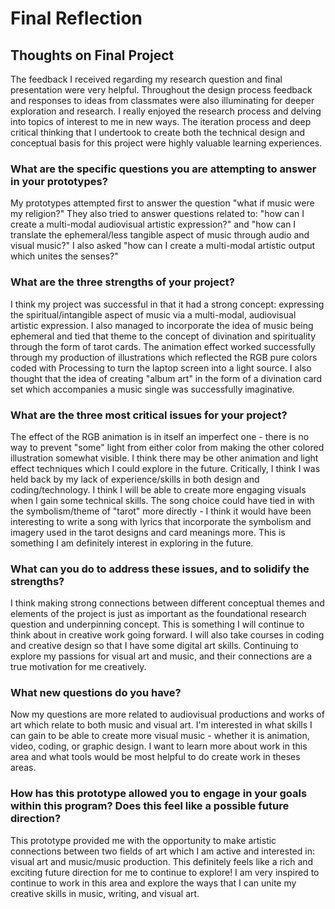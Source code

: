 # Final Reflection

## Thoughts on Final Project 


The feedback I received regarding my research question and final presentation were very helpful. Throughout the design process feedback and responses to ideas from classmates were also illuminating for deeper exploration and research. I really enjoyed the research process and delving into topics of interest to me in new ways. The iteration process and deep critical thinking that I undertook to create both the technical design and conceptual basis for this project were highly valuable learning experiences. 

### What are the specific questions you are attempting to answer in your prototypes?

My prototypes attempted first to answer the question "what if music were my religion?" They also tried to answer questions related to: "how can I create a multi-modal audiovisual artistic expression?" and "how can I translate the ephemeral/less tangible aspect of music through audio and visual music?" I also asked "how can I create a multi-modal artistic output which unites the senses?"


### What are the three strengths of your project?

I think my project was successful in that it had a strong concept: expressing the spiritual/intangible aspect of music via a multi-modal, audiovisual artistic expression. I also managed to incorporate the idea of music being ephemeral and tied that theme to the concept of divination and spirituality through the form of tarot cards. The animation effect worked successfully through my production of illustrations which reflected the RGB pure colors coded with Processing to turn the laptop screen into a light source. I also thought that the idea of creating "album art" in the form of a divination card set which accompanies a music single was successfully imaginative. 


### What are the three most critical issues for your project?

The effect of the RGB animation is in itself an imperfect one - there is no way to prevent "some" light from either color from making the other colored illustration somewhat visible. I think there may be other animation and light effect techniques which I could explore in the future. Critically, I think I was held back by my lack of experience/skills in both design and coding/technology. I think I will be able to create more engaging visuals when I gain some technical skills. The song choice could have tied in with the symbolism/theme of "tarot" more directly - I think it would have been interesting to write a song with lyrics that incorporate the symbolism and imagery used in the tarot designs and card meanings more. This is something I am definitely interest in exploring in the future. 


### What can you do to address these issues, and to solidify the strengths?

I think making strong connections between different conceptual themes and elements of the project is just as important as the foundational research question and underpinning concept. This is something I will continue to think about in creative work going forward. I will also take courses in coding and creative design so that I have some digital art skills. Continuing to explore my passions for visual art and music, and their connections are a true motivation for me creatively. 

### What new questions do you have?

Now my questions are more related to audiovisual productions and works of art which relate to both music and visual art. I'm interested in what skills I can gain to be able to create more visual music - whether it is animation, video, coding, or graphic design. I want to learn more about work in this area and what tools would be most helpful to do create work in theses areas. 


### How has this prototype allowed you to engage in your goals within this program? Does this feel like a possible future direction?

This prototype provided me with the opportunity to make artistic connections between two fields of art which I am active and interested in: visual art and music/music production. This definitely feels like a rich and exciting future direction for me to continue to explore! I am very inspired to continue to work in this area and explore the ways that I can unite my creative skills in music, writing, and visual art. 


